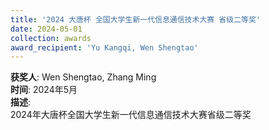 ```yaml
---
title: '2024 大唐杯 全国大学生新一代信息通信技术大赛 省级二等奖'  
date: 2024-05-01                             
collection: awards  
award_recipient: 'Yu Kangqi, Wen Shengtao'               
---
```




**获奖人**: Wen Shengtao, Zhang Ming  
**时间**: 2024年5月  
**描述**:  
2024年大唐杯全国大学生新一代信息通信技术大赛省级二等奖
